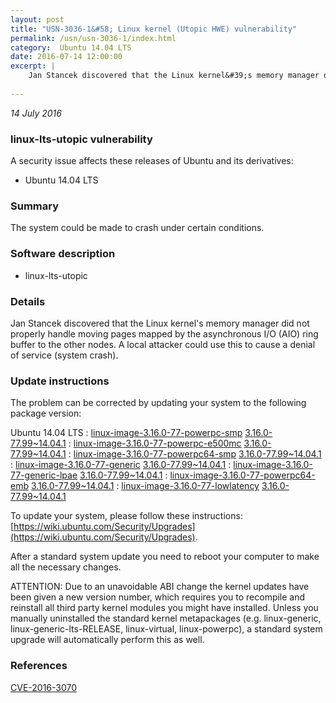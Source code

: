 ```yaml
---
layout: post
title: "USN-3036-1&#58; Linux kernel (Utopic HWE) vulnerability"
permalink: /usn/usn-3036-1/index.html
category:  Ubuntu 14.04 LTS
date: 2016-07-14 12:00:00
excerpt: |
    Jan Stancek discovered that the Linux kernel&#39;s memory manager did not properly handle moving pages mapped by the asynchronous I/O (AIO) ring buffer to the other nodes. A local attacker could use this to cause a denial of service (system crash). 
    
--- 
```

 
 

*14 July 2016*

### linux-lts-utopic vulnerability

A security issue affects these releases of Ubuntu and its derivatives:

* Ubuntu 14.04 LTS

### Summary

The system could be made to crash under certain conditions. 

### Software description

* linux-lts-utopic 

### Details

Jan Stancek discovered that the Linux kernel&#39;s memory manager did not properly handle moving pages mapped by the asynchronous I/O (AIO) ring buffer to the other nodes. A local attacker could use this to cause a denial of service (system crash). 

### Update instructions

The problem can be corrected by updating your system to the following package version:

Ubuntu 14.04 LTS
 : [linux-image-3.16.0-77-powerpc-smp](https://launchpad.net/ubuntu/+source/linux-lts-utopic) <span> [3.16.0-77.99~14.04.1](https://launchpad.net/ubuntu/+source/linux-lts-utopic/3.16.0-77.99~14.04.1) </span> 
 : [linux-image-3.16.0-77-powerpc-e500mc](https://launchpad.net/ubuntu/+source/linux-lts-utopic) <span> [3.16.0-77.99~14.04.1](https://launchpad.net/ubuntu/+source/linux-lts-utopic/3.16.0-77.99~14.04.1) </span> 
 : [linux-image-3.16.0-77-powerpc64-smp](https://launchpad.net/ubuntu/+source/linux-lts-utopic) <span> [3.16.0-77.99~14.04.1](https://launchpad.net/ubuntu/+source/linux-lts-utopic/3.16.0-77.99~14.04.1) </span> 
 : [linux-image-3.16.0-77-generic](https://launchpad.net/ubuntu/+source/linux-lts-utopic) <span> [3.16.0-77.99~14.04.1](https://launchpad.net/ubuntu/+source/linux-lts-utopic/3.16.0-77.99~14.04.1) </span> 
 : [linux-image-3.16.0-77-generic-lpae](https://launchpad.net/ubuntu/+source/linux-lts-utopic) <span> [3.16.0-77.99~14.04.1](https://launchpad.net/ubuntu/+source/linux-lts-utopic/3.16.0-77.99~14.04.1) </span> 
 : [linux-image-3.16.0-77-powerpc64-emb](https://launchpad.net/ubuntu/+source/linux-lts-utopic) <span> [3.16.0-77.99~14.04.1](https://launchpad.net/ubuntu/+source/linux-lts-utopic/3.16.0-77.99~14.04.1) </span> 
 : [linux-image-3.16.0-77-lowlatency](https://launchpad.net/ubuntu/+source/linux-lts-utopic) <span> [3.16.0-77.99~14.04.1](https://launchpad.net/ubuntu/+source/linux-lts-utopic/3.16.0-77.99~14.04.1) </span> 

To update your system, please follow these instructions: [https://wiki.ubuntu.com/Security/Upgrades](https://wiki.ubuntu.com/Security/Upgrades).

After a standard system update you need to reboot your computer to make all the necessary changes.

ATTENTION: Due to an unavoidable ABI change the kernel updates have been given a new version number, which requires you to recompile and reinstall all third party kernel modules you might have installed. Unless you manually uninstalled the standard kernel metapackages (e.g. linux-generic, linux-generic-lts-RELEASE, linux-virtual, linux-powerpc), a standard system upgrade will automatically perform this as well. 

### References

 
 [CVE-2016-3070](http://people.ubuntu.com/~ubuntu-security/cve/CVE-2016-3070)
 

